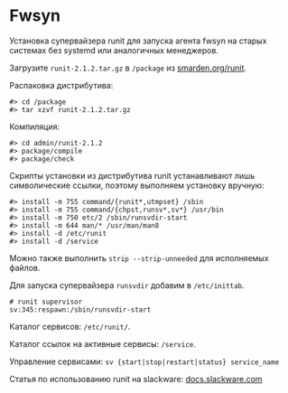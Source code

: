 # Fwsyn

Установка супервайзера runit для запуска агента fwsyn на старых системах без systemd или
аналогичных менеджеров.

Загрузите `runit-2.1.2.tar.gz` в `/package` из [smarden.org/runit](smarden.org/runit/runit-2.1.2.tar.gz).

Распаковка дистрибутива:
```
#> cd /package
#> tar xzvf runit-2.1.2.tar.gz
```
Компиляция:
```
#> cd admin/runit-2.1.2
#> package/compile
#> package/check
```
Скрипты установки из дистрибутива runit устанавливают лишь символические ссылки, поэтому
выполняем установку вручную:
```
#> install -m 755 command/{runit*,utmpset} /sbin
#> install -m 755 command/{chpst,runsv*,sv*} /usr/bin
#> install -m 750 etc/2 /sbin/runsvdir-start
#> install -m 644 man/* /usr/man/man8
#> install -d /etc/runit
#> install -d /service
```
Можно также выполнить `strip --strip-unneeded` для исполняемых файлов.

Для запуска супервайзера `runsvdir` добавим в `/etc/inittab`.

```
# runit supervisor
sv:345:respawn:/sbin/runsvdir-start
```

Каталог сервисов: `/etc/runit/`.

Каталог ссылок на активные сервисы: `/service`.

Управление сервисами: `sv {start|stop|restart|status} service_name`

Статья по использованию runit на slackware: [docs.slackware.com](https://docs.slackware.com/howtos:slackware_admin:runit)

